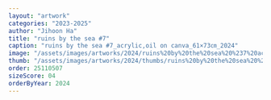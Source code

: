 ```yaml
---
layout: "artwork"
categories: "2023-2025"
author: "Jihoon Ha"
title: "ruins by the sea #7"
caption: "ruins by the sea #7_acrylic,oil on canva_61×73㎝_2024"
image: "/assets/images/artworks/2024/ruins%20by%20the%20sea%20%237%20acrylic%2Coil%20on%20canva%2061x73cm%202024.jpg"
thumb: "/assets/images/artworks/2024/thumbs/ruins%20by%20the%20sea%20%237%20acrylic%2Coil%20on%20canva%2061x73cm%202024.jpg"
order: 25110507
sizeScore: 04
orderByYear: 2024
---
```

